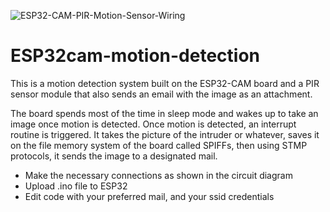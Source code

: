 ![ESP32-CAM-PIR-Motion-Sensor-Wiring](https://user-images.githubusercontent.com/44223263/130352393-a17de108-9452-4c8c-b50e-b2586f79fe3e.jpeg)
# ESP32cam-motion-detection
This is a motion detection system built on the ESP32-CAM board and a PIR sensor module that also sends an email with the image as an attachment. 

The board spends most of the time in sleep mode and wakes up to take an image once motion is detected. Once motion is detected, an interrupt routine is triggered. It takes the picture of the intruder or whatever, saves it on the file memory system of the board called SPIFFs, then using STMP protocols, it sends the image to a designated mail.

+ Make the necessary connections as shown in the circuit diagram
+ Upload .ino file to ESP32
+ Edit code with your preferred mail, and your ssid credentials
